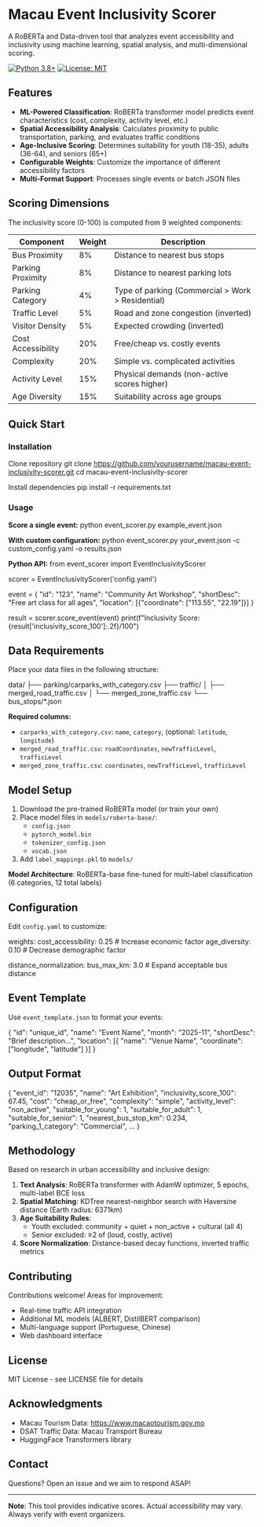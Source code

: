# Macau Event Inclusivity Scorer

A RoBERTa and Data-driven tool that analyzes event accessibility and inclusivity using machine learning, spatial analysis, and multi-dimensional scoring.

[![Python 3.8+](https://img.shields.io/badge/python-3.8+-blue.svg)](https://www.python.org/downloads/)
[![License: MIT](https://img.shields.io/badge/License-MIT-yellow.svg)](https://opensource.org/licenses/MIT)

## Features

- **ML-Powered Classification**: RoBERTa transformer model predicts event characteristics (cost, complexity, activity level, etc.)
- **Spatial Accessibility Analysis**: Calculates proximity to public transportation, parking, and evaluates traffic conditions
- **Age-Inclusive Scoring**: Determines suitability for youth (18-35), adults (36-64), and seniors (65+)
- **Configurable Weights**: Customize the importance of different accessibility factors
- **Multi-Format Support**: Processes single events or batch JSON files

## Scoring Dimensions

The inclusivity score (0-100) is computed from 9 weighted components:

| Component | Weight | Description |
|-----------|--------|-------------|
| Bus Proximity | 8% | Distance to nearest bus stops |
| Parking Proximity | 8% | Distance to nearest parking lots |
| Parking Category | 4% | Type of parking (Commercial > Work > Residential) |
| Traffic Level | 5% | Road and zone congestion (inverted) |
| Visitor Density | 5% | Expected crowding (inverted) |
| Cost Accessibility | 20% | Free/cheap vs. costly events |
| Complexity | 20% | Simple vs. complicated activities |
| Activity Level | 15% | Physical demands (non-active scores higher) |
| Age Diversity | 15% | Suitability across age groups |

## Quick Start

### Installation

Clone repository
git clone https://github.com/yourusername/macau-event-inclusivity-scorer.git
cd macau-event-inclusivity-scorer

Install dependencies
pip install -r requirements.txt

### Usage

**Score a single event:**
python event_scorer.py example_event.json

**With custom configuration:**
python event_scorer.py your_event.json -c custom_config.yaml -o results.json

**Python API:**
from event_scorer import EventInclusivityScorer

scorer = EventInclusivityScorer('config.yaml')

event = {
"id": "123",
"name": "Community Art Workshop",
"shortDesc": "Free art class for all ages",
"location": [{"coordinate": ["113.55", "22.19"]}]
}

result = scorer.score_event(event)
print(f"Inclusivity Score: {result['inclusivity_score_100']:.2f}/100")

## Data Requirements

Place your data files in the following structure:

data/
├── parking/carparks_with_category.csv
├── traffic/
│ ├── merged_road_traffic.csv
│ └── merged_zone_traffic.csv
└── bus_stops/*.json

**Required columns:**
- `carparks_with_category.csv`: `name`, `category`, (optional: `latitude`, `longitude`)
- `merged_road_traffic.csv`: `roadCoordinates`, `newTrafficLevel`, `trafficLevel`
- `merged_zone_traffic.csv`: `coordinates`, `newTrafficLevel`, `trafficLevel`

## Model Setup

1. Download the pre-trained RoBERTa model (or train your own)
2. Place model files in `models/roberta-base/`:
   - `config.json`
   - `pytorch_model.bin`
   - `tokenizer_config.json`
   - `vocab.json`
3. Add `label_mappings.pkl` to `models/`

**Model Architecture**: RoBERTa-base fine-tuned for multi-label classification (6 categories, 12 total labels)

## Configuration

Edit `config.yaml` to customize:

weights:
cost_accessibility: 0.25 # Increase economic factor
age_diversity: 0.10 # Decrease demographic factor

distance_normalization:
bus_max_km: 3.0 # Expand acceptable bus distance

## Event Template

Use `event_template.json` to format your events:

{
"id": "unique_id",
"name": "Event Name",
"month": "2025-11",
"shortDesc": "Brief description...",
"location": [{
"name": "Venue Name",
"coordinate": ["longitude", "latitude"]
}]
}

## Output Format

{
"event_id": "12035",
"name": "Art Exhibition",
"inclusivity_score_100": 67.45,
"cost": "cheap_or_free",
"complexity": "simple",
"activity_level": "non_active",
"suitable_for_young": 1,
"suitable_for_adult": 1,
"suitable_for_senior": 1,
"nearest_bus_stop_km": 0.234,
"parking_1_category": "Commercial",
...
}

## Methodology

Based on research in urban accessibility and inclusive design:

1. **Text Analysis**: RoBERTa transformer with AdamW optimizer, 5 epochs, multi-label BCE loss
2. **Spatial Matching**: KDTree nearest-neighbor search with Haversine distance (Earth radius: 6371km)
3. **Age Suitability Rules**:
   - Youth excluded: community + quiet + non_active + cultural (all 4)
   - Senior excluded: ≥2 of (loud, costly, active)
4. **Score Normalization**: Distance-based decay functions, inverted traffic metrics

## Contributing

Contributions welcome! Areas for improvement:
- Real-time traffic API integration
- Additional ML models (ALBERT, DistilBERT comparison)
- Multi-language support (Portuguese, Chinese)
- Web dashboard interface

## License

MIT License - see LICENSE file for details

## Acknowledgments

- Macau Tourism Data: https://www.macaotourism.gov.mo
- DSAT Traffic Data: Macau Transport Bureau
- HuggingFace Transformers library

## Contact

Questions? Open an issue and we aim to respond ASAP!

---

**Note**: This tool provides indicative scores. Actual accessibility may vary. Always verify with event organizers.
